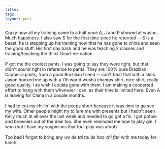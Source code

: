 ```yaml
---
title: 
tags: 
layout: post
---
```

Crazy how all my training came to a halt once A, J and P<!--Amina, Jason, Paula-->  showed at wushu.  Much happiness.  I also saw S<!--Stephan--> for the first time since he returned -- S is a beast, he is stepping up his training now that he has gone to china and seen the <i>good</i> stuff.  His first day back and he was teaching 2 classes and training/teaching the third.  Dead-ee-cation. <br /><br />P got me the coolest pants.  I was going to say they were tight, but that didn't sound right in reference to pants.  They are 100% pure Brazilian Capoeira pants, from a good Brazilian friend -- can't beat that with a stick. Jason hooked me up with a 7th world wushu champs shirt, nice shirt, really good quality.  I so wish I coulda gone with them.  I am making a concerted effort to hang with them whenever I can, as their time is limited here.  Even A is leaving for China in a couple months.<br /><br />I had to cut my chillin' with the peeps short because it was time to go see my wife.  Other people might try to lure me with presents but I hadn't seen Kelly much at all over the last week and needed to go get a fix.  I got potpie and brownies out of the deal too.  She even reminded me how to play gin.  I won (but I have my suspicions that foul play was afoot)<br /><br />Too bad I forgot to bring any <i>wo de tai tai de hao chi fan</i> with me today for lunch.  
